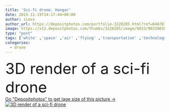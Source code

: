 ```yaml
---
title: 'Sci-fi drone. Hangar'
date: 2015-11-19T14:17:44+00:00
author: iLexx
author_url: https://depositphotos.com/portfolio-3228285.html?ref=64678756
image: https://st2.depositphotos.com/thumbs/3228285/image/9033/90339038/api_thumb_450.jpg?forcejpeg=true
type: "post"
tags: ['white' ,'space' ,'air' ,'flying' ,'transportation' ,'technology' ,'machine' ,'futuristic' ,'wireless' ,'remote' ,'future' ,'security' ,'repair' ,'military' ,'warship' ,'weapon' ,'robot' ,'aircraft' ,'war' ,'battle' ,'warrior' ,'virtual' ,'alien' ,'sci fi' ,'fighter' ,'bot' ,'missile' ,'spaceship' ,'drone' ]
categories: 
  - drone
---
```

<div aling="center">
            <font size="60"> 3D  render of a sci-fi drone</font>   
</div>
<div>
    <a href='https://st2.depositphotos.com/thumbs/3228285/image/9033/90339038/api_thumb_450.jpg?forcejpeg=true?ref=64678756' target=_blank > Go "Depositphotos" to get lage size of this picture ->
        <img href='https://st2.depositphotos.com/thumbs/3228285/image/9033/90339038/api_thumb_450.jpg?forcejpeg=true?ref=64678756' src='https://st2.depositphotos.com/3228285/9033/i/950/depositphotos_90339038-stock-photo-sci-fi-drone-hangar.jpg?forcejpeg=true' alt='3D  render of a sci-fi drone' >
    </a>
</div>
